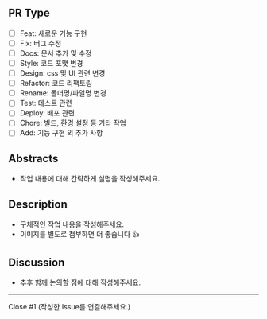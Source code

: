 ## PR Type
- [ ] Feat: 새로운 기능 구현
- [ ] Fix: 버그 수정
- [ ] Docs: 문서 추가 및 수정
- [ ] Style: 코드 포맷 변경
- [ ] Design: css 및 UI 관련 변경
- [ ] Refactor: 코드 리팩토링
- [ ] Rename: 폴더명/파일명 변경
- [ ] Test: 테스트 관련
- [ ] Deploy: 배포 관련
- [ ] Chore: 빌드, 환경 설정 등 기타 작업
- [ ] Add: 기능 구현 외 추가 사항

## Abstracts
* 작업 내용에 대해 간략하게 설명을 작성해주세요.

## Description
* 구체적인 작업 내용을 작성해주세요.
* 이미지를 별도로 첨부하면 더 좋습니다 👍

## Discussion
* 추후 함께 논의할 점에 대해 작성해주세요.

---
Close #1
(작성한 Issue를 연결해주세요.)
